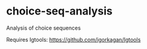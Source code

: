 # choice-seq-analysis
Analysis of choice sequences

Requires Igtools: https://github.com/igorkagan/Igtools
